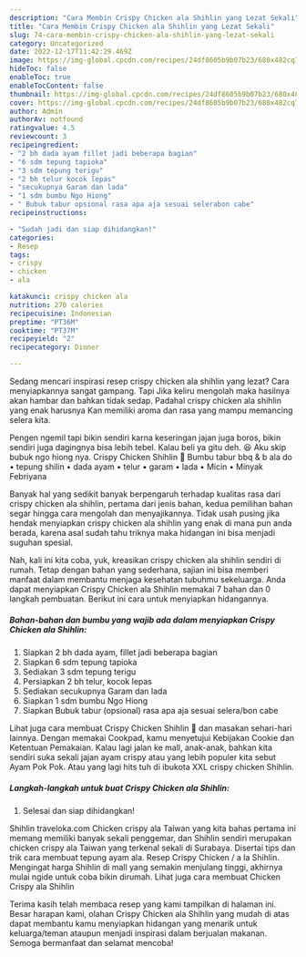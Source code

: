 ```yaml
---
description: "Cara Membin Crispy Chicken ala Shihlin yang Lezat Sekali"
title: "Cara Membin Crispy Chicken ala Shihlin yang Lezat Sekali"
slug: 74-cara-membin-crispy-chicken-ala-shihlin-yang-lezat-sekali
category: Uncategorized
date: 2022-12-17T11:42:29.469Z
image: https://img-global.cpcdn.com/recipes/24df8605b9b07b23/680x482cq70/crispy-chicken-ala-shihlin-foto-resep-utama.jpg
hideToc: false
enableToc: true
enableTocContent: false
thumbnail: https://img-global.cpcdn.com/recipes/24df8605b9b07b23/680x482cq70/crispy-chicken-ala-shihlin-foto-resep-utama.jpg
cover: https://img-global.cpcdn.com/recipes/24df8605b9b07b23/680x482cq70/crispy-chicken-ala-shihlin-foto-resep-utama.jpg
author: Admin
authorAv: notfound
ratingvalue: 4.5
reviewcount: 3
recipeingredient:
- "2 bh dada ayam fillet jadi beberapa bagian"
- "6 sdm tepung tapioka"
- "3 sdm tepung terigu"
- "2 bh telur kocok lepas"
- "secukupnya Garam dan lada"
- "1 sdm bumbu Ngo Hiong"
- " Bubuk tabur opsional rasa apa aja sesuai selerabon cabe"
recipeinstructions:

- "Sudah jadi dan siap dihidangkan!"
categories:
- Resep
tags:
- crispy
- chicken
- ala

katakunci: crispy chicken ala 
nutrition: 270 calories
recipecuisine: Indonesian
preptime: "PT36M"
cooktime: "PT37M"
recipeyield: "2"
recipecategory: Dinner

---
```



Sedang mencari inspirasi resep crispy chicken ala shihlin yang lezat? Cara menyiapkannya sangat gampang. Tapi Jika keliru mengolah maka hasilnya akan hambar dan bahkan tidak sedap. Padahal crispy chicken ala shihlin yang enak harusnya Kan memiliki aroma dan rasa yang mampu memancing selera kita.


Pengen ngemil tapi bikin sendiri karna keseringan jajan juga boros, bikin sendiri juga dagingnya bisa lebih tebel. Kalau beli ya gitu deh. 😆 Aku skip bubuk ngo hiong nya. Crispy Chicken Shihlin 🍗 Bumbu tabur bbq &amp; b ala do • tepung shilin • dada ayam • telur • garam • lada • Micin • Minyak Febriyana

Banyak hal yang sedikit banyak berpengaruh terhadap kualitas rasa dari crispy chicken ala shihlin, pertama dari jenis bahan, kedua pemilihan bahan segar hingga cara mengolah dan menyajikannya. Tidak usah pusing jika hendak menyiapkan crispy chicken ala shihlin yang enak di mana pun anda berada, karena asal sudah tahu triknya maka hidangan ini bisa menjadi suguhan spesial.


Nah, kali ini kita coba, yuk, kreasikan crispy chicken ala shihlin sendiri di rumah. Tetap dengan bahan yang sederhana, sajian ini bisa memberi manfaat dalam membantu menjaga kesehatan tubuhmu sekeluarga. Anda dapat menyiapkan Crispy Chicken ala Shihlin memakai 7 bahan dan 0 langkah pembuatan. Berikut ini cara untuk menyiapkan hidangannya.

<!--inarticleads1-->

##### Bahan-bahan dan bumbu yang wajib ada dalam menyiapkan Crispy Chicken ala Shihlin:

1. Siapkan 2 bh dada ayam, fillet jadi beberapa bagian
1. Siapkan 6 sdm tepung tapioka
1. Sediakan 3 sdm tepung terigu
1. Persiapkan 2 bh telur, kocok lepas
1. Sediakan secukupnya Garam dan lada
1. Siapkan 1 sdm bumbu Ngo Hiong
1. Siapkan  Bubuk tabur (opsional) rasa apa aja sesuai selera/bon cabe


Lihat juga cara membuat Crispy Chicken Shihlin 🍗 dan masakan sehari-hari lainnya. Dengan memakai Cookpad, kamu menyetujui Kebijakan Cookie dan Ketentuan Pemakaian. Kalau lagi jalan ke mall, anak-anak, bahkan kita sendiri suka sekali jajan ayam crispy atau yang lebih populer kita sebut Ayam Pok Pok. Atau yang lagi hits tuh di ibukota XXL crispy chicken Shihlin. 

<!--inarticleads2-->

##### Langkah-langkah untuk buat Crispy Chicken ala Shihlin:


1. Selesai dan siap dihidangkan!

Shihlin traveloka.com Chicken crispy ala Taiwan yang kita bahas pertama ini memang memiliki banyak sekali penggemar, dan Shihlin sendiri merupakan chicken crispy ala Taiwan yang terkenal sekali di Surabaya. Disertai tips dan trik cara membuat tepung ayam ala. Resep Crispy Chicken / a la Shihlin. Mengingat harga Shihlin di mall yang semakin menjulang tinggi, akhirnya mulai ngide untuk coba bikin dirumah. Lihat juga cara membuat Chicken Crispy ala Shihlin 

Terima kasih telah membaca resep yang kami tampilkan di halaman ini. Besar harapan kami, olahan Crispy Chicken ala Shihlin yang mudah di atas dapat membantu kamu menyiapkan hidangan yang menarik untuk keluarga/teman ataupun menjadi inspirasi dalam berjualan makanan. Semoga bermanfaat dan selamat mencoba!
